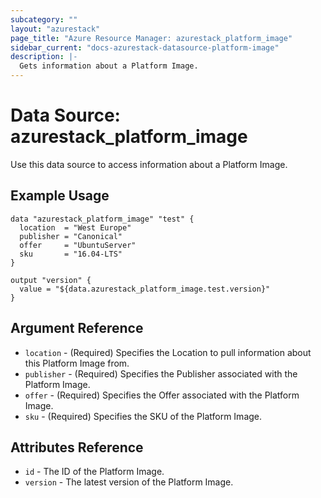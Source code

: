 ```yaml
---
subcategory: ""
layout: "azurestack"
page_title: "Azure Resource Manager: azurestack_platform_image"
sidebar_current: "docs-azurestack-datasource-platform-image"
description: |-
  Gets information about a Platform Image.
---
```


# Data Source: azurestack_platform_image

Use this data source to access information about a Platform Image.

## Example Usage

```hcl
data "azurestack_platform_image" "test" {
  location  = "West Europe"
  publisher = "Canonical"
  offer     = "UbuntuServer"
  sku       = "16.04-LTS"
}

output "version" {
  value = "${data.azurestack_platform_image.test.version}"
}
```

## Argument Reference

* `location` - (Required) Specifies the Location to pull information about this Platform Image from.
* `publisher` - (Required) Specifies the Publisher associated with the Platform Image.
* `offer` - (Required) Specifies the Offer associated with the Platform Image.
* `sku` - (Required) Specifies the SKU of the Platform Image.


## Attributes Reference

* `id` - The ID of the Platform Image.
* `version` - The latest version of the Platform Image.
